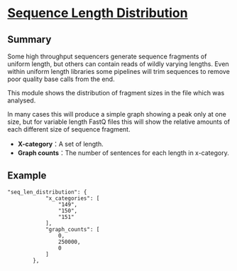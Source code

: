 #  [ Sequence Length Distribution](https://www.bioinformatics.babraham.ac.uk/projects/fastqc/Help/3%20Analysis%20Modules/7%20Sequence%20Length%20Distribution.html)

## Summary

Some high throughput sequencers generate sequence fragments of uniform length, but others can contain reads of wildly varying lengths. Even within uniform length libraries some pipelines will trim sequences to remove poor quality base calls from the end.

This module shows the distribution of fragment sizes in the file which was analysed.

In many cases this will produce a simple graph showing a peak only at one size, but for variable length FastQ files this will show the relative amounts of each different size of sequence fragment.

+ **X-category**：A set of length.
+ **Graph counts**：The number of sentences for each length in x-category.

## Example

```
"seq_len_distribution": {
            "x_categories": [
                "149",
                "150",
                "151"
            ],
            "graph_counts": [
                0,
                250000,
                0
            ]
        },
```

